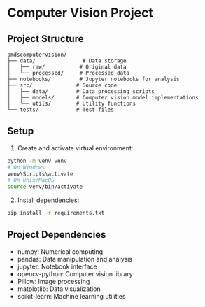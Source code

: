 # Computer Vision Project

## Project Structure

```
pmdscomputervision/
├── data/               # Data storage
│   ├── raw/           # Original data
│   └── processed/     # Processed data
├── notebooks/         # Jupyter notebooks for analysis
├── src/              # Source code
│   ├── data/         # Data processing scripts
│   ├── models/       # Computer vision model implementations
│   └── utils/        # Utility functions
└── tests/            # Test files
```

## Setup

1. Create and activate virtual environment:
```bash
python -m venv venv
# On Windows
venv\Scripts\activate
# On Unix/MacOS
source venv/bin/activate
```

2. Install dependencies:
```bash
pip install -r requirements.txt
```

## Project Dependencies

- numpy: Numerical computing
- pandas: Data manipulation and analysis
- jupyter: Notebook interface
- opencv-python: Computer vision library
- Pillow: Image processing
- matplotlib: Data visualization
- scikit-learn: Machine learning utilities

